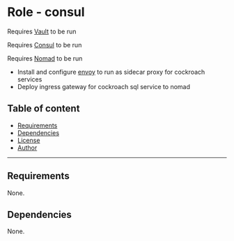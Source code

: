 # Role - consul

Requires [Vault](../../vault/) to be run

Requires [Consul](../../consul/) to be run

Requires [Nomad](../../nomad/) to be run

- Install and configure [envoy](https://www.envoyproxy.io/docs) to run as sidecar proxy for cockroach services
- Deploy ingress gateway for cockroach sql service to nomad

## Table of content

- [Requirements](#requirements)
- [Dependencies](#dependencies)
- [License](#license)
- [Author](#author)

---

## Requirements

None.




## Dependencies

None.
